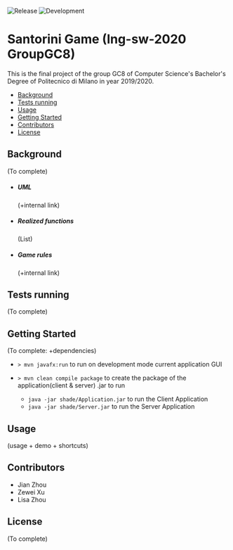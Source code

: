 ![Release](https://github.com/zhou0998/ing-sw-2020-Zhou-Zhou-Xu/workflows/Java%20CI%20with%20Maven%20Release/badge.svg) ![Development](https://github.com/zhou0998/ing-sw-2020-Zhou-Zhou-Xu/workflows/Java%20CI%20with%20Maven%20Development/badge.svg)

# Santorini Game (Ing-sw-2020 GroupGC8)

This is the final project of the group GC8 of Computer Science's Bachelor's Degree of Politecnico di Milano in year 2019/2020.

- [Background](#Background)
- [Tests running](#Tests-running)
- [Usage](#Usage)
- [Getting Started](#Getting-Started)
- [Contributors](#Contributors)
- [License](#License)

## Background

(To complete)

- ##### UML
  (+internal link)
- ##### Realized functions
  (List)
- ##### Game rules
  (+internal link)

## Tests running

(To complete)

## Getting Started

(To complete: +dependencies)

- `> mvn javafx:run` to run on development mode current application GUI

- `> mvn clean compile package` to create the package of the application(client & server) .jar to run
  - `java -jar shade/Application.jar` to run the Client Application
  - `java -jar shade/Server.jar` to run the Server Application

## Usage

(usage + demo + shortcuts)

## Contributors

- Jian Zhou
- Zewei Xu
- Lisa Zhou

## License

(To complete)
